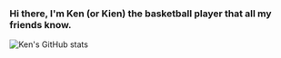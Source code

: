 ### Hi there, I'm Ken (or Kien) the basketball player that all my friends know.


![Ken's GitHub stats](https://github-readme-stats.vercel.app/api?username=kennguyen0303&show_icons=true&theme=calm)
<!-- [![Ken's wakatime stats](https://github-readme-stats.vercel.app/api/wakatime?username=kennguyen0303)](https://github.com/anuraghazra/github-readme-stats)

[![Top Langs](https://github-readme-stats.vercel.app/api/top-langs/?username=kennguyen0303)](https://github.com/anuraghazra/github-readme-stats) -->



